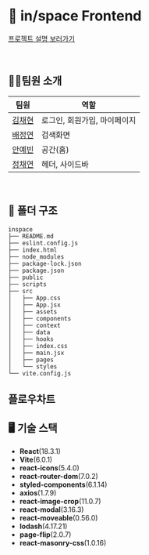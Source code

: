 # 🎨 in/space Frontend
[프로젝트 설명 보러가기](https://github.com/2024-2-SOLUX-in-space)

<br/>

## 🙋‍♀️팀원 소개
|팀원|역할|
|----|---|
|[김채현](https://github.com/chaehyeon03)|로그인, 회원가입, 마이페이지|
|[배정연](https://github.com/bluishflame)|검색화면|
|[안예빈](https://github.com/ye-bean)|공간(홈)|
|[정채연](https://github.com/chaeyeon-jung)|헤더, 사이드바|
<br/>

## 📁 폴더 구조
```
inspace
├── README.md
├── eslint.config.js
├── index.html
├── node_modules
├── package-lock.json
├── package.json
├── public
├── scripts
├── src
│   ├── App.css
│   ├── App.jsx
│   ├── assets
│   ├── components
│   ├── context
│   ├── data
│   ├── hooks
│   ├── index.css
│   ├── main.jsx
│   ├── pages
│   └── styles
└── vite.config.js
```

## 플로우차트


## 🖥️ 기술 스택
- **React**(18.3.1)
- **Vite**(6.0.1)
- **react-icons**(5.4.0)
- **react-router-dom**(7.0.2)
- **styled-components**(6.1.14)
- **axios**(1.7.9)
- **react-image-crop**(11.0.7)
- **react-modal**(3.16.3)
- **react-moveable**(0.56.0)
- **lodash**(4.17.21)
- **page-flip**(2.0.7)
- **react-masonry-css**(1.0.16)
